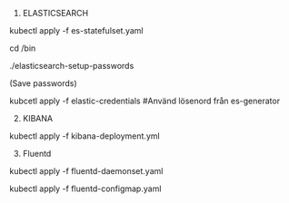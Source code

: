 1. ELASTICSEARCH

kubectl apply -f es-statefulset.yaml

cd /bin

./elasticsearch-setup-passwords

(Save passwords)

kubcetl apply -f elastic-credentials #Använd lösenord från es-generator


2. KIBANA
   
kubectl apply -f kibana-deployment.yml

3. Fluentd
   
kubectl apply -f fluentd-daemonset.yaml

kubectl apply -f fluentd-configmap.yaml

